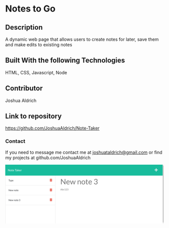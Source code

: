 # Notes to Go

## Description

A dynamic web page that allows users to create notes for later, save them and make edits to existing notes

## Built With the following Technologies

HTML, CSS, Javascript, Node

## Contributor

Joshua Aldrich

## Link to repository

https://github.com/JoshuaAldrich/Note-Taker

### Contact

If you need to message me contact me at joshuataldrich@gmail.com or find my projects at github.com/JoshuaAldrich

![](assets/Images/localhost_3001_notes.png)
